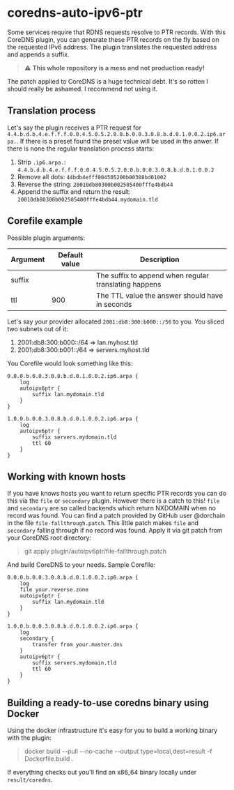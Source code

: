 # coredns-auto-ipv6-ptr

Some services require that RDNS requests resolve to PTR records. With this CoreDNS plugin, you can generate these PTR records on the fly based on the requested IPv6 address. The plugin translates the requested address and appends a suffix.

> :warning: **This whole repository is a mess and not production ready!**

The patch applied to CoreDNS is a huge technical debt. It's so rotten I should really be ashamed. I recommend not using it.

## Translation process

Let's say the plugin receives a PTR request for `4.4.b.d.b.4.e.f.f.f.0.0.4.5.0.5.2.0.0.b.0.0.3.0.8.b.d.0.1.0.0.2.ip6.arpa.`. If there is a preset found the preset value will be used in the anwer. If there is none the regular translation process starts:

1) Strip `.ip6.arpa.`: `4.4.b.d.b.4.e.f.f.f.0.0.4.5.0.5.2.0.0.b.0.0.3.0.8.b.d.0.1.0.0.2`
2) Remove all dots: `44bdb4efff004505200b00308bd01002`
3) Reverse the string: `20010db80300b002505400fffe4bdb44`
4) Append the suffix and return the result: `20010db80300b002505400fffe4bdb44.mydomain.tld`

## Corefile example

Possible plugin arguments:

| Argument | Default value | Description |
|-|-|-|
| suffix | | The suffix to append when regular translating happens |
| ttl | 900 | The TTL value the answer should have in seconds |

Let's say your provider allocated `2001:db8:300:b000::/56` to you. You sliced two subnets out of it:

1) 2001:db8:300:b000::/64 => lan.myhost.tld
2) 2001:db8:300:b001::/64 => servers.myhost.tld

You Corefile would look something like this:

```
0.0.0.b.0.0.3.0.8.b.d.0.1.0.0.2.ip6.arpa {
    log
    autoipv6ptr {
        suffix lan.mydomain.tld
    }
}

1.0.0.b.0.0.3.0.8.b.d.0.1.0.0.2.ip6.arpa {
    log
    autoipv6ptr {
        suffix servers.mydomain.tld
        ttl 60
    }
}
```

## Working with known hosts

If you have knows hosts you want to return specific PTR records you can do this via the `file` or `secondary` plugin. However there is a catch to this! `file` and `secondary` are so called backends which return NXDOMAIN when no record was found. You can find a patch provided by GitHub user @dorchain in the file `file-fallthrough.patch`. This little patch makes `file` and `secondary` falling through if no record was found. Apply it via git patch from your CoreDNS root directory:

> git apply plugin/autoipv6ptr/file-fallthrough.patch

And build CoreDNS to your needs. Sample Corefile:

```
0.0.0.b.0.0.3.0.8.b.d.0.1.0.0.2.ip6.arpa {
    log
    file your.reverse.zone
    autoipv6ptr {
        suffix lan.mydomain.tld
    }
}

1.0.0.b.0.0.3.0.8.b.d.0.1.0.0.2.ip6.arpa {
    log
    secondary {
        transfer from your.master.dns
    }
    autoipv6ptr {
        suffix servers.mydomain.tld
        ttl 60
    }
}
```

## Building a ready-to-use coredns binary using Docker

Using the docker infrastructure it's easy for you to build a working binary with the plugin:

> docker build --pull --no-cache --output type=local,dest=result -f Dockerfile.build .

If everything checks out you'll find an x86_64 binary locally under `result/coredns`.

